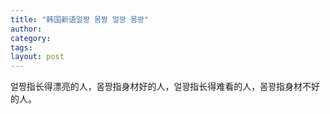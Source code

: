 ```yaml
---
title: "韩国新语얼짱 몸짱 얼꽝 몸꽝"
author:
category: 
tags: 
layout: post
---
```

얼짱指长得漂亮的人，몸짱指身材好的人，얼꽝指长得难看的人，몸꽝指身材不好的人。

